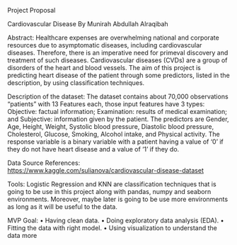 Project Proposal

Cardiovascular Disease
By Munirah Abdullah Alraqibah


Abstract:
Healthcare expenses are overwhelming national and corporate resources due to asymptomatic diseases, including cardiovascular diseases. Therefore, there is an imperative need for primeval discovery and treatment of such diseases. Cardiovascular diseases (CVDs) are a group of disorders of the heart and blood vessels. The aim of this project is predicting heart disease of the patient through some predictors, listed in the description, by using classification techniques.

Description of the dataset:
The dataset contains about 70,000 observations “patients” with 13 Features each, those input features have 3 types: Objective: factual information; Examination: results of medical examination; and Subjective: information given by the patient. The predictors are Gender, Age, Height, Weight, Systolic blood pressure, Diastolic blood pressure, Cholesterol, Glucose, Smoking, Alcohol intake, and Physical activity. The response variable is a binary variable with a patient having a value of ‘0’ if they do not have heart disease and a value of ‘1’ if they do.

Data Source References: https://www.kaggle.com/sulianova/cardiovascular-disease-dataset

Tools:
Logistic Regression and KNN are classification techniques that is going to be use in this project along with pandas, numpy and seaborn environments. Moreover, maybe later is going to be use more environments as long as it will be useful to the data.

MVP Goal:
•	Having clean data.
•	Doing exploratory data analysis (EDA).
•	Fitting the data with right model.
•	Using visualization to understand the data more 
